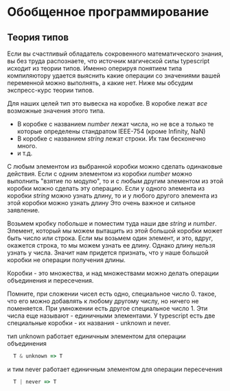 # Обобщенное программирование
## Теория типов
Если вы счастливый обладатель сокровенного математического знания, вы без труда распознаете, что источник магической силы typescript исходит из теории типов. Именно оперируя понятием типа компиляютору удается выяснить какие операции со значениями вашей переменной можно выполнять, а какие нет. Ниже мы обсудим экспресс-курс теории типов.

Для наших целей тип это вывеска на коробке. В коробке лежат *все* возможные значения этого типа. 

* В коробке с названием *number* лежат числа, но не все а только те которые определены стандратом IEEE-754 (кроме Infinity, NaN)
* В коробке с названием *string* лежат строки. Их там бесконечно много.
* и т.д.

C любым элементом из выбранной коробки можно сделать одинаковые действия. Если с одним элементом из коробки *number* можно выполнить "взятие по модулю", то и с любым другим элементом из этой коробки можно сделать эту операцию. Если у одного элемента из коробки *string* можно узнать длину, то и у любого другого элемента из этой коробки можно узнать длину Это очень важное и сильное заявление. 

Возьмем кробку побольше и поместим туда наши две *string* и *number*.  Элемент, который мы можем вытащить из этой большой коробки может быть число или строка. Если мы возьмем один элемент, и это, вдруг, окажется строка, то мы можем узнать ее длину. Однако длину нельзя узнать у числа. Значит нам придется признать, что у наше большой коробки не операции получения длины.

Коробки - это множества, и над множествами можно делать операции  объединения и пересечения.

Помните, при сложении чисел есть одно, специальное число 0. такое, что его можно добавлять к любому другому числу, но ничего не поменяется. При умножении есть другое специальное число 1. Эти числа еще называют - единичными элементами. У typescript есть две специальные коробки - их названия - unknown и  never.

тип unknown работает единичным элементом для операции объединения
```typescript
  T & unknown => T
```
и тим never работает единичным элементом для операции пересечения
```typescript
  T | never => T
```
